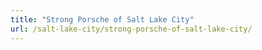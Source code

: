```yaml
---
title: "Strong Porsche of Salt Lake City"
url: /salt-lake-city/strong-porsche-of-salt-lake-city/
---
```

